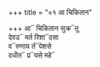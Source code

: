 +++
title = "०१ आ चिकितान"

+++
आ᳓ चिकितान सुक्र᳓तू  
देवउ᳓ मर्त रिशा᳓दसा  
व᳓रुणाय र्त᳓पेशसे  
दधीत᳓ प्र᳓यसे महे᳓